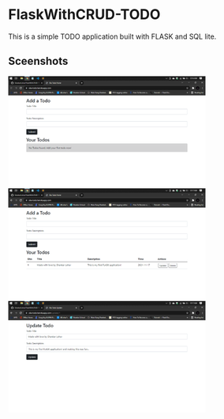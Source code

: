 # FlaskWithCRUD-TODO
This is a simple TODO application built with FLASK and SQL lite.

## Sceenshots

<p>
  <a href=""><img src="img/Screenshot (116).png" width="400"></a> 
  <a href=""><img src="img/Screenshot (117).png" width="400"></a>
  <a href=""><img src="img/Screenshot (118).png" width="400"></a>
</p>
